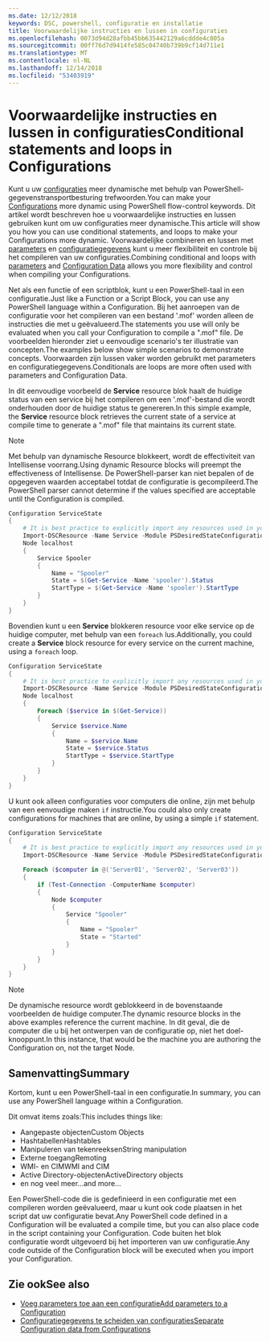 ```yaml
---
ms.date: 12/12/2018
keywords: DSC, powershell, configuratie en installatie
title: Voorwaardelijke instructies en lussen in configuraties
ms.openlocfilehash: 0073d94d28afbb45bb635442129a6cddde4c805a
ms.sourcegitcommit: 00ff76d7d9414fe585c04740b739b9cf14d711e1
ms.translationtype: MT
ms.contentlocale: nl-NL
ms.lasthandoff: 12/14/2018
ms.locfileid: "53403919"
---
```

# <a name="conditional-statements-and-loops-in-configurations"></a><span data-ttu-id="75242-103">Voorwaardelijke instructies en lussen in configuraties</span><span class="sxs-lookup"><span data-stu-id="75242-103">Conditional statements and loops in Configurations</span></span>

<span data-ttu-id="75242-104">Kunt u uw [configuraties](configurations.md) meer dynamische met behulp van PowerShell-gegevenstransportbesturing trefwoorden.</span><span class="sxs-lookup"><span data-stu-id="75242-104">You can make your [Configurations](configurations.md) more dynamic using PowerShell flow-control keywords.</span></span> <span data-ttu-id="75242-105">Dit artikel wordt beschreven hoe u voorwaardelijke instructies en lussen gebruiken kunt om uw configuraties meer dynamische.</span><span class="sxs-lookup"><span data-stu-id="75242-105">This article will show you how you can use conditional statements, and loops to make your Configurations more dynamic.</span></span> <span data-ttu-id="75242-106">Voorwaardelijke combineren en lussen met [parameters](add-parameters-to-a-configuration.md) en [configuratiegegevens](configData.md) kunt u meer flexibiliteit en controle bij het compileren van uw configuraties.</span><span class="sxs-lookup"><span data-stu-id="75242-106">Combining conditional and loops with [parameters](add-parameters-to-a-configuration.md) and [Configuration Data](configData.md) allows you more flexibility and control when compiling your Configurations.</span></span>

<span data-ttu-id="75242-107">Net als een functie of een scriptblok, kunt u een PowerShell-taal in een configuratie.</span><span class="sxs-lookup"><span data-stu-id="75242-107">Just like a Function or a Script Block, you can use any PowerShell language within a Configuration.</span></span> <span data-ttu-id="75242-108">Bij het aanroepen van de configuratie voor het compileren van een bestand '.mof' worden alleen de instructies die met u geëvalueerd.</span><span class="sxs-lookup"><span data-stu-id="75242-108">The statements you use will only be evaluated when you call your Configuration to compile a ".mof" file.</span></span> <span data-ttu-id="75242-109">De voorbeelden hieronder ziet u eenvoudige scenario's ter illustratie van concepten.</span><span class="sxs-lookup"><span data-stu-id="75242-109">The examples below show simple scenarios to demonstrate concepts.</span></span> <span data-ttu-id="75242-110">Voorwaarden zijn lussen vaker worden gebruikt met parameters en configuratiegegevens.</span><span class="sxs-lookup"><span data-stu-id="75242-110">Conditionals are loops are more often used with parameters and Configuration Data.</span></span>

<span data-ttu-id="75242-111">In dit eenvoudige voorbeeld de **Service** resource blok haalt de huidige status van een service bij het compileren om een '.mof'-bestand die wordt onderhouden door de huidige status te genereren.</span><span class="sxs-lookup"><span data-stu-id="75242-111">In this simple example, the **Service** resource block retrieves the current state of a service at compile time to generate a ".mof" file that maintains its current state.</span></span>

> [!NOTE]
> <span data-ttu-id="75242-112">Met behulp van dynamische Resource blokkeert, wordt de effectiviteit van Intellisense voorrang.</span><span class="sxs-lookup"><span data-stu-id="75242-112">Using dynamic Resource blocks will preempt the effectiveness of Intellisense.</span></span> <span data-ttu-id="75242-113">De PowerShell-parser kan niet bepalen of de opgegeven waarden acceptabel totdat de configuratie is gecompileerd.</span><span class="sxs-lookup"><span data-stu-id="75242-113">The PowerShell parser cannot determine if the values specified are acceptable until the Configuration is compiled.</span></span>

```powershell
Configuration ServiceState
{
    # It is best practice to explicitly import any resources used in your Configurations.
    Import-DSCResource -Name Service -Module PSDesiredStateConfiguration
    Node localhost
    {
        Service Spooler
        {
            Name = "Spooler"
            State = $(Get-Service -Name 'spooler').Status
            StartType = $(Get-Service -Name 'spooler').StartType
        }
    }
}
```

<span data-ttu-id="75242-114">Bovendien kunt u een **Service** blokkeren resource voor elke service op de huidige computer, met behulp van een `foreach` lus.</span><span class="sxs-lookup"><span data-stu-id="75242-114">Additionally, you could create a **Service** block resource for every service on the current machine, using a `foreach` loop.</span></span>

```powershell
Configuration ServiceState
{
    # It is best practice to explicitly import any resources used in your Configurations.
    Import-DSCResource -Name Service -Module PSDesiredStateConfiguration
    Node localhost
    {
        Foreach ($service in $(Get-Service))
        {
            Service $service.Name
            {
                Name = $service.Name
                State = $service.Status
                StartType = $service.StartType
            }
        }
    }
}
```

<span data-ttu-id="75242-115">U kunt ook alleen configuraties voor computers die online, zijn met behulp van een eenvoudige maken `if` instructie.</span><span class="sxs-lookup"><span data-stu-id="75242-115">You could also only create configurations for machines that are online, by using a simple `if` statement.</span></span>

```powershell
Configuration ServiceState
{
    # It is best practice to explicitly import any resources used in your Configurations.
    Import-DSCResource -Name Service -Module PSDesiredStateConfiguration

    Foreach ($computer in @('Server01', 'Server02', 'Server03'))
    {
        if (Test-Connection -ComputerName $computer)
        {
            Node $computer
            {
                Service "Spooler"
                {
                    Name = "Spooler"
                    State = "Started"
                }
            }
        }
    }
}
```

> [!NOTE]
> <span data-ttu-id="75242-116">De dynamische resource wordt geblokkeerd in de bovenstaande voorbeelden de huidige computer.</span><span class="sxs-lookup"><span data-stu-id="75242-116">The dynamic resource blocks in the above examples reference the current machine.</span></span> <span data-ttu-id="75242-117">In dit geval, die de computer die u bij het ontwerpen van de configuratie op, niet het doel-knooppunt.</span><span class="sxs-lookup"><span data-stu-id="75242-117">In this instance, that would be the machine you are authoring the Configuration on, not the target Node.</span></span>

<!---
Mention Get-DSCConfigurationFromSystem
-->

## <a name="summary"></a><span data-ttu-id="75242-118">Samenvatting</span><span class="sxs-lookup"><span data-stu-id="75242-118">Summary</span></span>

<span data-ttu-id="75242-119">Kortom, kunt u een PowerShell-taal in een configuratie.</span><span class="sxs-lookup"><span data-stu-id="75242-119">In summary, you can use any PowerShell language within a Configuration.</span></span>

<span data-ttu-id="75242-120">Dit omvat items zoals:</span><span class="sxs-lookup"><span data-stu-id="75242-120">This includes things like:</span></span>

- <span data-ttu-id="75242-121">Aangepaste objecten</span><span class="sxs-lookup"><span data-stu-id="75242-121">Custom Objects</span></span>
- <span data-ttu-id="75242-122">Hashtabellen</span><span class="sxs-lookup"><span data-stu-id="75242-122">Hashtables</span></span>
- <span data-ttu-id="75242-123">Manipuleren van tekenreeksen</span><span class="sxs-lookup"><span data-stu-id="75242-123">String manipulation</span></span>
- <span data-ttu-id="75242-124">Externe toegang</span><span class="sxs-lookup"><span data-stu-id="75242-124">Remoting</span></span>
- <span data-ttu-id="75242-125">WMI- en CIM</span><span class="sxs-lookup"><span data-stu-id="75242-125">WMI and CIM</span></span>
- <span data-ttu-id="75242-126">Active Directory-objecten</span><span class="sxs-lookup"><span data-stu-id="75242-126">ActiveDirectory objects</span></span>
- <span data-ttu-id="75242-127">en nog veel meer...</span><span class="sxs-lookup"><span data-stu-id="75242-127">and more...</span></span>

<span data-ttu-id="75242-128">Een PowerShell-code die is gedefinieerd in een configuratie met een compileren worden geëvalueerd, maar u kunt ook code plaatsen in het script dat uw configuratie bevat.</span><span class="sxs-lookup"><span data-stu-id="75242-128">Any PowerShell code defined in a Configuration will be evaluated a compile time, but you can also place code in the script containing your Configuration.</span></span> <span data-ttu-id="75242-129">Code buiten het blok configuratie wordt uitgevoerd bij het importeren van uw configuratie.</span><span class="sxs-lookup"><span data-stu-id="75242-129">Any code outside of the Configuration block will be executed when you import your Configuration.</span></span>

## <a name="see-also"></a><span data-ttu-id="75242-130">Zie ook</span><span class="sxs-lookup"><span data-stu-id="75242-130">See also</span></span>

- [<span data-ttu-id="75242-131">Voeg parameters toe aan een configuratie</span><span class="sxs-lookup"><span data-stu-id="75242-131">Add parameters to a Configuration</span></span>](add-parameters-to-a-configuration.md)
- [<span data-ttu-id="75242-132">Configuratiegegevens te scheiden van configuraties</span><span class="sxs-lookup"><span data-stu-id="75242-132">Separate Configuration data from Configurations</span></span>](configData.md)
